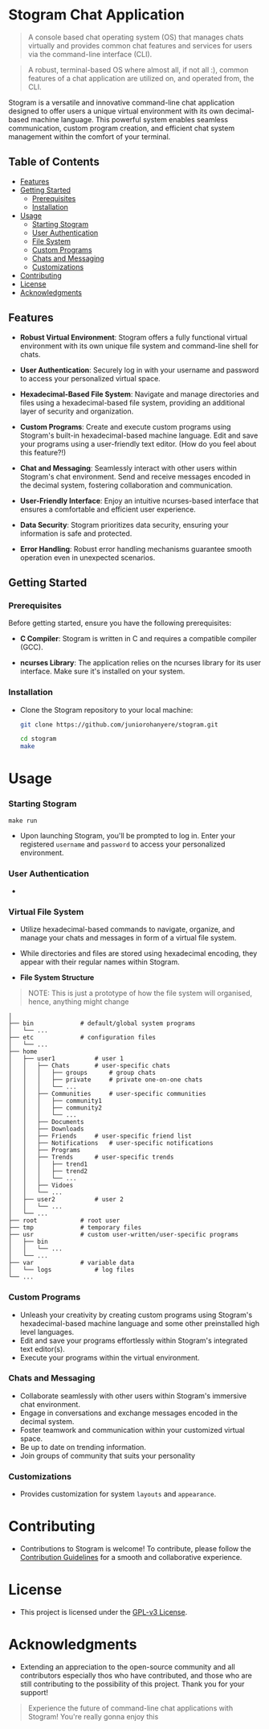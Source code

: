 # Stogram Chat Application

> A console based chat operating system (OS) that manages chats virtually and provides common chat features and services for users via the command-line interface (CLI).

> A robust, terminal-based OS where almost all, if not all :), common features of a chat application are utilized on, and operated from, the CLI.

Stogram is a versatile and innovative command-line chat application designed to offer users a unique virtual environment with its own decimal-based machine language. This powerful system enables seamless communication, custom program creation, and efficient chat system management within the comfort of your terminal.

## Table of Contents

- [Features](#features)
- [Getting Started](#getting-started)
	- [Prerequisites](#prerequisites)
	- [Installation](#installation)
- [Usage](#usage)
	- [Starting Stogram](#starting-stogram)
	- [User Authentication](#user-authentication)
	- [File System](#file-system)
	- [Custom Programs](#custom-programs)
	- [Chats and Messaging](#chats-and-messaging)
	- [Customizations](#customizations)
- [Contributing](#contributing)
- [License](#license)
- [Acknowledgments](#acknowledgments)

## Features

- **Robust Virtual Environment**: Stogram offers a fully functional virtual environment with its own unique file system and command-line shell for chats.

- **User Authentication**: Securely log in with your username and password to access your personalized virtual space.

- **Hexadecimal-Based File System**: Navigate and manage directories and files using a hexadecimal-based file system, providing an additional layer of security and organization.

- **Custom Programs**: Create and execute custom programs using Stogram's built-in hexadecimal-based machine language. Edit and save your programs using a user-friendly text editor. (How do you feel about this feature?!)

- **Chat and Messaging**: Seamlessly interact with other users within Stogram's chat environment. Send and receive messages encoded in the decimal system, fostering collaboration and communication.

- **User-Friendly Interface**: Enjoy an intuitive ncurses-based interface that ensures a comfortable and efficient user experience.

- **Data Security**: Stogram prioritizes data security, ensuring your information is safe and protected.

- **Error Handling**: Robust error handling mechanisms guarantee smooth operation even in unexpected scenarios.

## Getting Started

### Prerequisites

Before getting started, ensure you have the following prerequisites:

- **C Compiler**: Stogram is written in C and requires a compatible compiler (GCC).

- **ncurses Library**: The application relies on the ncurses library for its user interface. Make sure it's installed on your system.

### Installation

- Clone the Stogram repository to your local machine:

	```bash
	git clone https://github.com/juniorohanyere/stogram.git
	```
	```bash
	cd stogram
	make
	```
# Usage

### Starting Stogram

	make run

- Upon launching Stogram, you'll be prompted to log in. Enter your registered `username` and `password` to access your personalized environment.

### User Authentication

- 

### Virtual File System

- Utilize hexadecimal-based commands to navigate, organize, and manage your chats and messages in form of a virtual file system.
- While directories and files are stored using hexadecimal encoding, they appear with their regular names within Stogram.

- **File System Structure**

> NOTE: This is just a prototype of how the file system will organised, hence, anything might change

	│
	├── bin				# default/global system programs
	│   └── ...
	├── etc				# configuration files
	│   └── ...
	├── home
	│   ├── user1			# user 1
	│   │   ├── Chats		# user-specific chats
	│   │   │   ├── groups		# group chats
	│   │   │   ├── private		# private one-on-one chats
	│   │   │   └── ...
	│   │   ├── Communities		# user-specific communities
	│   │   │   ├── community1
	│   │   │   ├── community2
	│   │   │   └── ...
	│   │   ├── Documents
	│   │   ├── Downloads
	│   │   ├── Friends		# user-specific friend list
	│   │   ├── Notifications	# user-specific notifications
	│   │   ├── Programs
	│   │   ├── Trends		# user-specific trends
	│   │   │   ├── trend1
	│   │   │   ├── trend2
	│   │   │   └── ...
	│   │   ├── Vidoes
	│   │   └── ...
	│   ├── user2			# user 2
	│   │   └── ...
	│   └── ...
	├── root			# root user
	├── tmp				# temporary files
	├── usr				# custom user-written/user-specific programs
	│   ├── bin
	│   │   └── ...
	│   └── ...
	├── var				# variable data
	│   └── logs			# log files
	└── ...

### Custom Programs

- Unleash your creativity by creating custom programs using Stogram's hexadecimal-based machine language and some other preinstalled high level languages.
- Edit and save your programs effortlessly within Stogram's integrated text editor(s).
- Execute your programs within the virtual environment.

### Chats and Messaging

- Collaborate seamlessly with other users within Stogram's immersive chat environment.
- Engage in conversations and exchange messages encoded in the decimal system.
- Foster teamwork and communication within your customized virtual space.
- Be up to date on trending information.
- Join groups of community that suits your personality

### Customizations

- Provides customization for system `layouts` and `appearance`.


# Contributing

- Contributions to Stogram is welcome! To contribute, please follow the [Contribution Guidelines](#) for a smooth and collaborative experience.

# License

- This project is licensed under the [GPL-v3 License](LICENSE).

# Acknowledgments

- Extending an appreciation to the open-source community and all contributors especially thos who have contributed, and those who are still contributing to the possibility of this project. Thank you for your support!

> Experience the future of command-line chat applications with Stogram!
> You're really gonna enjoy this
